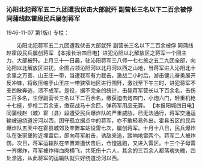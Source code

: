 ### 沁阳北犯蒋军五二九团遭我伏击大部就歼  副营长三名以下二百余被俘  同蒲线赵霍段民兵屡创蒋军

1946-11-07
第1版()
专栏：

　　沁阳北犯蒋军五二九团遭我伏击大部就歼
    副营长三名以下二百余被俘
    同蒲线赵霍段民兵屡创蒋军
    【本报长治四日电】进犯沁阳以北解放区之蒋军一个团主力，大部被歼。上月三十一日晨，驻沁阳蒋军三八师一七七旅之五二九团全部，向沁阳以北解放区进扰，企图占领沁阳河以北丹河以西之山地，当蒋军进入沁阳北十余里之万善、山王庄一带，当遭我军有力截击，激战二小时后，游击健儿奋勇展开反冲锋，将敌压缩于山王庄一带狭窄地区进行围歼，激战至下午三时，进犯蒋军不支四散奔逃，溃不成军。是役，据不完全的统计，击毙蒋军营长以下百余名，击伤二百多名，生俘副营长三名以下二百余名，缴获迫击炮四门，小炮六门，轻重机枪十七挺，步枪二百余支，缴获战马十余匹，弹药军用品无算。
    【本报阳城四日电】同蒲线赵（城）霍（县）段遭受民兵爆炸队的严重威胁，已无法通行，蒋军交通运输被迫绕道汾河以西，困守孤立据点中的蒋军，亦不敢轻易外出。霍县五区的民兵爆炸队五天中在霍县城郊及辛置车站设雷七次，屡创蒋军。十月十八日，民兵爆炸队在张家堡附近埋雷后，即向蒋军射击，诱敌来追，踏响地雷两个。蒋军二人被炸伤。次日，蒋军运输队在辛置滩遭伏击后，仓惶逃跑，又进入雷区。十三个子母雷一齐爆炸，蒋军被炸得血肉横飞，共死伤十六人，其余的三百余人都落魂失魄，四处溃逃，从此蒋军的运输队就只好绕道汾河以西。
